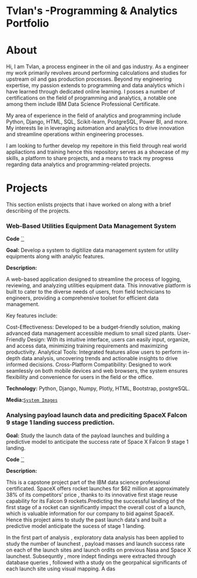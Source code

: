 # Tvlan's -Programming & Analytics Portfolio
# About
Hi, I am Tvlan, a process engineer in the oil and gas industry. As a engineer my work primarily revolves around performing calculations and studies for upstream oil and gas production processes. Beyond my engineering expertise, my passion extends to programming and data analytics which i have learned through dedicated online learning. I posses a number of certifications on the field of programming and analytics, a notable one among them include IBM Data Science Professional Certificate.

My area of experience in the field of analytics and programming include Python, Django, HTML, SQL, Scikit-learn, PostgreSQL, Power BI, and more. My interests lie in leveraging automation and analytics to drive innovation and streamline operations within engineering processes.

I am looking to further develop my repeitore in this field through real world appliactions and training hence this repository serves as a showcase of my skills, a platform to share projects, and a means to track my progress regarding data analytics and programming-related projects.

# Projects
This section enlists projects that i have worked on along with a brief describing of the projects.

### Web-Based Utilities Equipment Data Management System

**Code**
[``](https://drive.google.com/drive/folders/1qh-T98K3qM8g25jD1HLh8xJLMVQ0Hfx_?usp=sharing)

**Goal:** Develop a system to digitilize data management system for utility equipments along with analytic features.

**Description:** 

A web-based application designed to streamline the process of logging, reviewing, and analyzing utilities equipment data. This innovative platform is built to cater to the diverse needs of users, from field technicians to engineers, providing a comprehensive toolset for efficient data management.

Key features include:

Cost-Effectiveness: Developed to be a budget-friendly solution, making advanced data management accessible medium to small sized plants.
User-Friendly Design: With its intuitive interface, users can easily input, organize, and access data, minimizing training requirements and maximizing productivity.
Analytical Tools: Integrated features allow users to perform in-depth data analysis, uncovering trends and actionable insights to drive informed decisions.
Cross-Platform Compatibility: Designed to work seamlessly on both mobile devices and web browsers, the system ensures flexibility and convenience for users in the field or the office.

**Technology:** Python, Django, Numpy, Plotly, HTML, Bootstrap, postgreSQL.

**Media:**[`System Images`](https://drive.google.com/drive/folders/1qh-T98K3qM8g25jD1HLh8xJLMVQ0Hfx_?usp=sharing)

### Analysing payload launch data and prediciting SpaceX Falcon 9 stage 1 landing success prediction.

**Goal:** Study the launch data of the payload launches and building a predictive model to anticipate the success rate of Space X Falcon 9 stage 1 landing.

**Code**
[``](https://drive.google.com/drive/folders/1qh-T98K3qM8g25jD1HLh8xJLMVQ0Hfx_?usp=sharing)

**Description:** 

This is a capstone project part of the IBM data science professional certificated. SpaceX offers rocket launches for $62 million at approximately 38% of its competitors’ price , thanks to its innovative first stage reuse capability for its Falcon 9 rockets.Predicting the successful landing of the first stage of a rocket can significantly impact the overall cost of a launch, which is valuable information for our company to bid against SpaceX. Hence this project aims to study the past launch data's and built a predictive model anticipate the sucess of stage 1 landing.

In the first part of analysis , exploratory data analysis has been applied to study the number of launchest , payload masses and launch success rate on each of the launch sites and launch ordits on previous Nasa and Space X launchest. Subsequntly , more indept findings were extracted through database queries , followed with a study on the georpahical significants of each launch site using visual mapping. A das  





